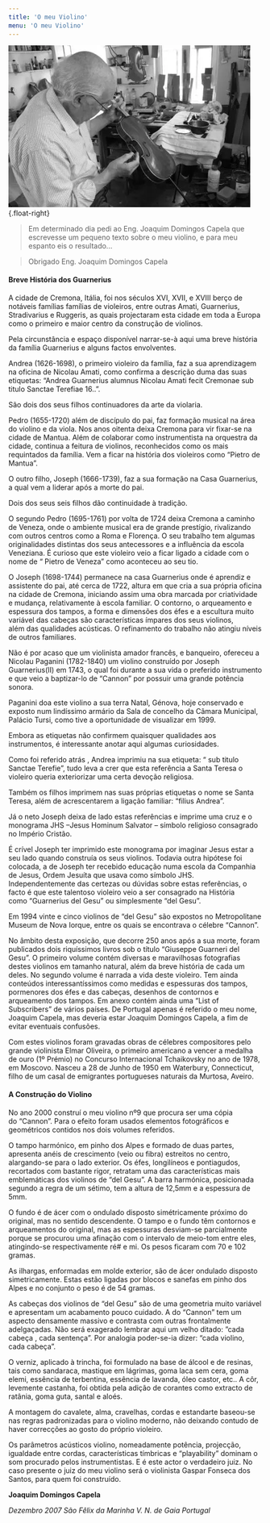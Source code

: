 ```yaml
---
title: 'O meu Violino'
menu: 'O meu Violino'
---
```

![Eng. Joaquim Domingos Capela](eng%20capela.webp "Eng. Joaquim Domingos Capela no atelier"){.float-right}
> Em determinado dia pedi ao Eng. Joaquim Domingos Capela que escrevesse um pequeno texto sobre o meu violino, e para meu espanto eis o resultado...  
  
> Obrigado Eng. Joaquim Domingos Capela  
  
  
#### **Breve História dos Guarnerius**   
A cidade de Cremona, Itália, foi nos séculos XVI, XVII, e XVIII berço de notáveis famílias famílias de violeiros, entre outras Amati, Guarnerius, Stradivarius e Ruggeris, as quais projectaram esta cidade em toda a Europa como o primeiro e maior centro da construção de violinos.  

Pela circunstância e espaço disponível narrar-se-à aqui uma breve história da família Guarnerius e alguns factos envolventes.  

Andrea (1626-1698), o primeiro violeiro da família, faz a sua aprendizagem na oficina de Nicolau Amati, como confirma a descrição duma das suas etiquetas: “Andrea Guarnerius alumnus Nicolau Amati fecit Cremonae sub titulo Sanctae Terefiae 16..”.

São dois dos seus filhos continuadores da arte da violaria.

Pedro (1655-1720) além de discípulo do pai, faz formação musical na área do violino e da viola. Nos anos oitenta deixa Cremona para vir fixar-se na cidade de Mantua. Além de colaborar como instrumentista na orquestra da cidade, continua a feitura de violinos, reconhecidos como os mais requintados da família. Vem a ficar na história dos violeiros como “Pietro de Mantua”.

O outro filho, Joseph (1666-1739), faz a sua formação na Casa Guarnerius, a qual vem a liderar após a morte do pai.

Dois dos seus seis filhos dão continuidade à tradição.

O segundo Pedro (1695-1761) por volta de 1724 deixa Cremona a caminho de Veneza, onde o ambiente musical era de grande prestígio, rivalizando com outros centros como a Roma e Florença. O seu trabalho tem algumas originalidades distintas dos seus antecessores e a influência da escola Veneziana. É curioso que este violeiro veio a ficar ligado a cidade com o nome de “ Pietro de Veneza” como aconteceu ao seu tio.

O Joseph (1698-1744) permanece na casa Guarnerius onde é aprendiz e assistente do pai, até cerca de 1722, altura em que cria a sua própria oficina na cidade de Cremona, iniciando assim uma obra marcada por criatividade e mudança, relativamente à escola familiar. O contorno, o arqueamento e espessura dos tampos, a forma e dimensões dos éfes e a escultura muito variável das cabeças são características ímpares dos seus violinos, além das qualidades acústicas. O refinamento do trabalho não atingiu níveis de outros familiares.

Não é por acaso que um violinista amador francês, e banqueiro, ofereceu a Nicolau Paganini (1782-1840) um violino construído por Joseph Guarnerius(II) em 1743, o qual foi durante a sua vida o preferido instrumento e que veio a baptizar-lo de “Cannon” por possuir uma grande potência sonora.

Paganini doa este violino a sua terra Natal, Génova, hoje conservado e exposto num lindíssimo armário da Sala de concelho da Câmara Municipal, Palácio Tursi, como tive a oportunidade de visualizar em 1999.

Embora as etiquetas não confirmem quaisquer qualidades aos instrumentos, é interessante anotar aqui algumas curiosidades.

Como foi referido atrás , Andrea imprimiu na sua etiqueta: “ sub titulo Sanctae Terefie”, tudo leva a crer que esta referência a Santa Teresa o violeiro queria exteriorizar uma certa devoção religiosa.

Também os filhos imprimem nas suas próprias etiquetas o nome se Santa Teresa, além de acrescentarem a ligação familiar: “filius Andrea”.

Já o neto Joseph deixa de lado estas referências e imprime uma cruz e o monograma JHS –Jesus Hominum Salvator – símbolo religioso consagrado no Império Cristão.

É crível Joseph ter imprimido este monograma por imaginar Jesus estar a seu lado quando construía os seus violinos. Todavia outra hipótese foi colocada, a de Joseph ter recebido educação numa escola da Companhia de Jesus, Ordem Jesuíta que usava como símbolo JHS. Independentemente das certezas ou dúvidas sobre estas referências, o facto é que este talentoso violeiro veio a ser consagrado na História como “Guarnerius del Gesu” ou simplesmente “del Gesu”.

Em 1994 vinte e cinco violinos de “del Gesu” são expostos no Metropolitane Museum de Nova Iorque, entre os quais se encontrava o célebre “Cannon”.

No âmbito desta exposição, que decorre 250 anos após a sua morte, foram publicados dois riquíssimos livros sob o título “Giuseppe Guarneri del Gesu”. O primeiro volume contém diversas e maravilhosas fotografias destes violinos em tamanho natural, além da breve história de cada um deles. No segundo volume é narrada a vida deste violeiro. Tem ainda conteúdos interessantíssimos como medidas e espessuras dos tampos, pormenores dos éfes e das cabeças, desenhos de contornos e arqueamento dos tampos. Em anexo contém ainda uma “List of Subscribers” de vários países. De Portugal apenas é referido o meu nome, Joaquim Capela, mas deveria estar Joaquim Domingos Capela, a fim de evitar eventuais confusões.

Com estes violinos foram gravadas obras de célebres compositores pelo grande violinista Elmar Oliveira, o primeiro americano a vencer a medalha de ouro (1º Prémio) no Concurso Internacional Tchaikovsky no ano de 1978, em Moscovo. Nasceu a 28 de Junho de 1950 em Waterbury, Connecticut, filho de um casal de emigrantes portugueses naturais da Murtosa, Aveiro.

#### A Construção do Violino  

No ano 2000 construí o meu violino nº9 que procura ser uma cópia do “Cannon”. Para o efeito foram usados elementos fotográficos e geométricos contidos nos dois volumes referidos.

O tampo harmónico, em pinho dos Alpes e formado de duas partes, apresenta anéis de crescimento (veio ou fibra) estreitos no centro, alargando-se para o lado exterior. Os éfes, longilíneos e pontiagudos, recortados com bastante rigor, retratam uma das características mais emblemáticas dos violinos de “del Gesu”. A barra harmónica, posicionada segundo a regra de um sétimo, tem a altura de 12,5mm e a espessura de 5mm.

O fundo é de ácer com o ondulado disposto simétricamente próximo do original, mas no sentido descendente. O tampo e o fundo têm contornos e arqueamentos do original, mas as espessuras desviam-se parcialmente porque se procurou uma afinação com o intervalo de meio-tom entre eles, atingindo-se respectivamente ré# e mi. Os pesos ficaram com 70 e 102 gramas.

As ilhargas, enformadas em molde exterior, são de ácer ondulado disposto simetricamente. Estas estão ligadas por blocos e sanefas em pinho dos Alpes e no conjunto o peso é de 54 gramas.

As cabeças dos violinos de “del Gesu” são de uma geometria muito variável e apresentam um acabamento pouco cuidado. A do “Cannon” tem um aspecto densamente massivo e contrasta com outras frontalmente adelgaçadas. Não será exagerado lembrar aqui um velho ditado: ”cada cabeça , cada sentença”. Por analogia poder-se-ia dizer: “cada violino, cada cabeça”.

O verniz, aplicado à trincha, foi formulado na base de álcool e de resinas, tais como sandaraca, mastique em lágrimas, goma laca sem cera, goma elemi, essência de terbentina, essência de lavanda, óleo castor, etc.. A côr, levemente castanha, foi obtida pela adição de corantes como extracto de ratânia, goma guta, santal e aloés.

A montagem do cavalete, alma, cravelhas, cordas e estandarte baseou-se nas regras padronizadas para o violino moderno, não deixando contudo de haver correcções ao gosto do próprio violeiro.

Os parâmetros acústicos violino, nomeadamente potência, projecção, igualdade entre cordas, características tímbricas e “playability” dominam o som procurado pelos instrumentistas. E é este actor o verdadeiro juiz. No caso presente o juiz do meu violino será o violinista Gaspar Fonseca dos Santos, para quem foi construído.   

**Joaquim Domingos Capela** 

*Dezembro 2007
São Fêlix da Marinha
V. N. de Gaia
Portugal* 
